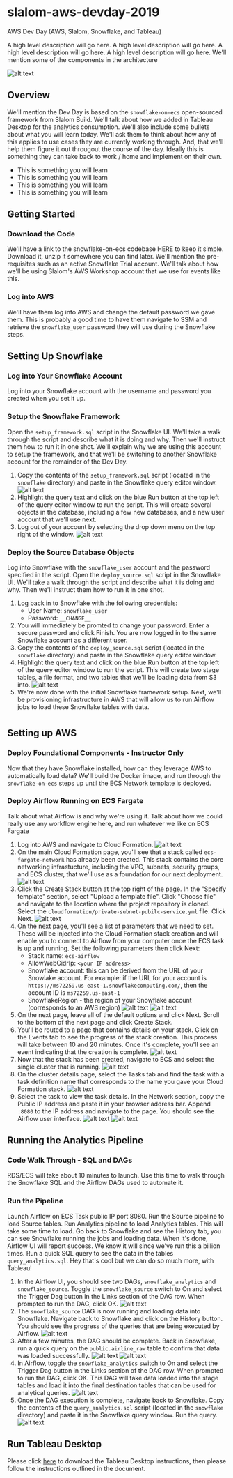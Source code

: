 # slalom-aws-devday-2019

AWS Dev Day (AWS, Slalom, Snowflake, and Tableau)

A high level description will go here. A high level description will go here. A high level description will go here. A high level description will go here. We'll mention some of the components in the architecture

![alt text](https://slalom-aws-workshop-us-west-2.s3-us-west-2.amazonaws.com/content/images/awsdevday/aws-dev-day.png "AWS Dev Day Architecture")

## Overview

We'll mention the Dev Day is based on the `snowflake-on-ecs` open-sourced framework from Slalom Build. We'll talk about how we added in Tableau Desktop for the analytics consumption. We'll also include some bullets about what you will learn today. We'll ask them to think about how any of this applies to use cases they are currently working through. And, that we'll help them figure it out througout the course of the day. Ideally this is something they can take back to work / home and implement on their own.

- This is something you will learn
- This is something you will learn
- This is something you will learn
- This is something you will learn

## Getting Started

### Download the Code

We'll have a link to the snowflake-on-ecs codebase HERE to keep it simple. Download it, unzip it somewhere you can find later. We'll mention the pre-requisites such as an active Snowflake Trial account. We'll talk about how we'll be using Slalom's AWS Workshop account that we use for events like this. 

### Log into AWS

We'll have them log into AWS and change the default password we gave them. This is probably a good time to have them navigate to SSM and retrieve the `snowflake_user` password they will use during the Snowflake steps.

## Setting Up Snowflake

### Log into Your Snowflake Account

Log into your Snowflake account with the username and password you created when you set it up.

### Setup the Snowflake Framework

Open the `setup_framework.sql` script in the Snowflake UI. We'll take a walk through the script and describe what it is doing and why. Then we'll instruct them how to run it in one shot. We'll explain why we are using this account to setup the framework, and that we'll be switching to another Snowflake account for the remainder of the Dev Day.

1. Copy the contents of the `setup_framework.sql` script (located in the `snowflake` directory) and paste in the Snowflake query editor window.
![alt text](images/image-02.png)
2. Highlight the query text and click on the blue Run button at the top left of the query editor window to run the script. This will create several objects in the database, including a few new databases, and a new user account that we'll use next.
3. Log out of your account by selecting the drop down menu on the top right of the window.
![alt text](images/image-04.png)

### Deploy the Source Database Objects

Log into Snowflake with the `snowflake_user` account and the password specified in the script. 
Open the `deploy_source.sql` script in the Snowflake UI. We'll take a walk through the script and describe what it is doing and why. Then we'll instruct them how to run it in one shot.

1. Log back in to Snowflake with the following credentials:
    - User Name: `snowflake_user`
    - Password: `__CHANGE__`
2. You will immediately be promted to change your password. Enter a secure password and click Finish. You are now logged in to the same Snowflake account as a different user.
3. Copy the contents of the `deploy_source.sql` script (located in the `snowflake` directory) and paste in the Snowflake query editor window.
4. Highlight the query text and click on the blue Run button at the top left of the query editor window to run the script. This will create two stage tables, a file format, and two tables that we'll be loading data from S3 into.
![alt text](images/image-08.png)
5. We're now done with the initial Snowflake framework setup. Next, we'll be provisioning infrastructure in AWS that will allow us to run Airflow jobs to load these Snowflake tables with data.

#

## Setting up AWS

### Deploy Foundational Components - Instructor Only

Now that they have Snowflake installed, how can they leverage AWS to automatically load data? We'll build the Docker image, and run through the `snowflake-on-ecs` steps up until the ECS Network template is deployed.

### Deploy Airflow Running on ECS Fargate

Talk about what Airflow is and why we're using it. Talk about how we could really use any workflow engine here, and run whatever we like on ECS Fargate

1. Log into AWS and navigate to Cloud Formation.
![alt text](images/image-09.png)
2. On the main Cloud Formation page, you'll see that a stack called `ecs-fargate-network` has already been created. This stack contains the core networking infrastucture, including the VPC, subnets, security groups, and ECS cluster, that we'll use as a foundation for our next deployment.
![alt text](images/image-10.png)
3. Click the Create Stack button at the top right of the page. In the "Specify template" section, select "Upload a template file". Click "Choose file" and navigate to the location where the project repository is cloned. Select the `cloudformation/private-subnet-pubilc-service.yml` file. Click Next.
![alt text](images/image-12.png)
4. On the next page, you'll see a list of parameters that we need to set. These will be injected into the Cloud Formation stack creation and will enable you to connect to Airflow from your computer once the ECS task is up and running. Set the following parameters then click Next:
    - Stack name: `ecs-airflow`
    - AllowWebCidrIp: `<your IP address>`
    - Snowflake account: this can be derived from the URL of your Snowlake account. For example: if the URL for your account is `https://ms72259.us-east-1.snowflakecomputing.com/`, then the account ID is `ms72259.us-east-1`
    - SnowflakeRegion - the region of your Snowflake account (corresponds to an AWS region)
  ![alt text](images/image-13.png)
  ![alt text](images/image-14.png)
5. On the next page, leave all of the default options and click Next. Scroll to the bottom of the next page and click Create Stack.
6. You'll be routed to a page that contains details on your stack. Click on the Events tab to see the progress of the stack creation. This process will take between 10 and 20 minutes. Once it's complete, you'll see an event indicating that the creation is complete.
![alt text](images/image-17.png)
7. Now that the stack has been created, navigate to ECS and select the single cluster that is running. 
![alt text](images/image-19.png)
8. On the cluster details page, select the Tasks tab and find the task with a task definition name that corresponds to the name you gave your Cloud Formation stack.
![alt text](images/image-20.png)
9. Select the task to view the task details. In the Network section, copy the Public IP address and paste it in your browser address bar. Append `:8080` to the IP address and navigate to the page. You should see the Airflow user interface.
![alt text](images/image-21.png)
![alt text](images/image-22.png)

## Running the Analytics Pipeline

### Code Walk Through - SQL and DAGs

RDS/ECS will take about 10 minutes to launch. Use this time to walk through the Snowflake SQL and the Airflow DAGs used to automate it. 

### Run the Pipeline

Launch Airflow on ECS Task public IP port 8080. Run the Source pipeline to load Source tables. Run Analytics pipeline to load Analytics tables. This will take some time to load. Go back to Snowflake and see the History tab, you can see Snowflake running the jobs and loading data. When it's done, Airflow UI will report success. We know it will since we've run this a billion times. Run a quick SQL query to see the data in the tables `query_analytics.sql`. Hey that's cool but we can do so much more, with Tableau!

1. In the Airflow UI, you should see two DAGs, `snowflake_analytics` and `snowflake_source`. Toggle the `snowflake_source` switch to On and select the Trigger Dag button in the Links section of the DAG row. When prompted to run the DAG, click OK.
![alt text](images/image-23.png)
2. The `snowflake_source` DAG is now running and loading data into Snowflake. Navigate back to Snowflake and click on the History button. You should see the progress of the queries that are being executed by Airflow.
![alt text](images/image-24.png)
3. After a few minutes, the DAG should be complete. Back in Snowflake, run a quick query on the `public.airline_raw` table to confirm that data was loaded successfully.
![alt text](images/image-26.png) 
![alt text](images/image-27.png)
4. In Airflow, toggle the `snowflake_analytics` switch to On and select the Trigger Dag button in the Links section of the DAG row. When prompted to run the DAG, click OK. This DAG will take data loaded into the stage tables and load it into the final destination tables that can be used for analytical queries.
![alt text](images/image-28.png)
5. Once the DAG execution is complete, navigate back to Snowflake. Copy the contents of the `query_analytics.sql` script (located in the `snowflake` directory) and paste it in the Snowflake query window. Run the query.
![alt text](images/image-31.png)

## Run Tableau Desktop

Please click [here](https://snowflake-lab.s3-us-west-2.amazonaws.com/public/docs/AWS-Slalom-Snowflake-Tableau-DevDay-TableauDesktop-08.20.2019.pdf) to download the Tableau Desktop instructions, then please follow the instructions outlined in the document.
